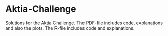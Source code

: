# Aktia-Challenge
Solutions for the Aktia Challenge.
The PDF-file includes code, explanations and also the plots. The R-file includes code and explanations.
